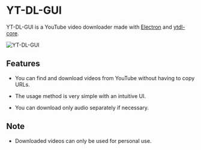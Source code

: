 YT-DL-GUI
===

YT-DL-GUI is a YouTube video downloader made with [Electron](https://github.com/electron/electron) and [ytdl-core](https://github.com/fent/node-ytdl-core).

![YT-DL-GUI](https://sffp01.github.io/yt-dl-gui/md/images/yt-dl-gui.png)

Features
---

- You can find and download videos from YouTube without having to copy URLs.

- The usage method is very simple with an intuitive UI.

- You can download only audio separately if necessary.

Note
---

- Downloaded videos can only be used for personal use.